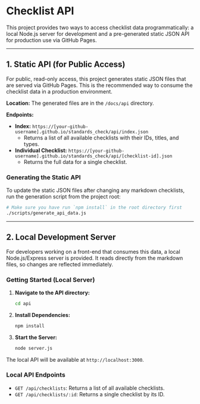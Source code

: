 # Checklist API

This project provides two ways to access checklist data programmatically: a local Node.js server for development and a pre-generated static JSON API for production use via GitHub Pages.

---

## 1. Static API (for Public Access)

For public, read-only access, this project generates static JSON files that are served via GitHub Pages. This is the recommended way to consume the checklist data in a production environment.

**Location:** The generated files are in the `/docs/api` directory.

**Endpoints:**
*   **Index:** `https://[your-github-username].github.io/standards_check/api/index.json`
    *   Returns a list of all available checklists with their IDs, titles, and types.
*   **Individual Checklist:** `https://[your-github-username].github.io/standards_check/api/[checklist-id].json`
    *   Returns the full data for a single checklist.

### Generating the Static API

To update the static JSON files after changing any markdown checklists, run the generation script from the project root:

```bash
# Make sure you have run `npm install` in the root directory first
./scripts/generate_api_data.js
```

---

## 2. Local Development Server

For developers working on a front-end that consumes this data, a local Node.js/Express server is provided. It reads directly from the markdown files, so changes are reflected immediately.

### Getting Started (Local Server)

1.  **Navigate to the API directory:**
    ```bash
    cd api
    ```

2.  **Install Dependencies:**
    ```bash
    npm install
    ```

3.  **Start the Server:**
    ```bash
    node server.js
    ```

The local API will be available at `http://localhost:3000`.

### Local API Endpoints

*   `GET /api/checklists`: Returns a list of all available checklists.
*   `GET /api/checklists/:id`: Returns a single checklist by its ID.